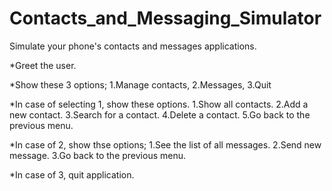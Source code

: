 # Contacts_and_Messaging_Simulator

Simulate your phone's contacts and messages applications.

*Greet the user.

*Show these 3 options; 1.Manage contacts, 2.Messages, 3.Quit

*In case of selecting 1, show these options.
  1.Show all contacts.
  2.Add a new contact.
  3.Search for a contact.
  4.Delete a contact.
  5.Go back to the previous menu.

*In case of 2, show thse options;
  1.See the list of all messages.
  2.Send new message.
  3.Go back to the previous menu.

*In case of 3, quit application.
